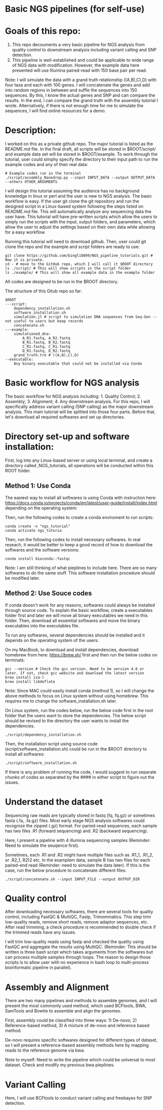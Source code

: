 # Basic NGS pipelines (for self-use) 

# Goals of this repo: 
1) This repo decouments a very basic pipeline for NGS analysis from quality control to downstream analysis including variant calling and SNP detection. 
2) This pipeline is well-established and could be applicable to wide range of NGS data with modification. However, the example data here presented will use Illumina paired-read with 150 base pair per read. 

Note: I will simulate the data with a grand truth relationship ((A,B),C),D) with four taxa and each with 100 genes. I will concatenate the genes and add into random regions in between and suffle the sequences into 150 sequences. By this, I know the actual genes and SNP and can compare the results. In the end, I can compare the grand truth with the assembly tutorial I wrote. Alternatively, if there is not enough time for me to simulate the sequences, I will find online resources for a demo.  

# Description: 
I worked on this as a private github repo. The major tutorial is listed as the README.md file. In the final draft, all scripts will be stored in $ROOT/script/ and example data set will be stored in $ROOT/example. To work through the tutorial, user could simphy specify the directory to their input path to run the example codes and any of their real data: 

```
# Example codes run in the terminal 
./script/assembly_Nanodrop.py --input INPUT_DATA --output OUTPUT_DATA --others OTHER_ARGUMENTS
```
I will design this tutorial assuming the audience has no background knowledge in linux or perl and the user is new to NGS analysis. The basic workflow is easy. If the user git clone the git repository and run the designed script in a Linux-based system following the steps listed on README.md file. This will automatically analyze any sequencing data the user have. This tutorial will have pre-written scripts which allow the users to simply run the scripts with the input, output folders, and parameters, which allow the user to adjust the settings based on their own data while allowing for a easy workflow. 

Running this tutorial will need to download github. Then, user could git clone the repo and the example and script folders are ready to use: 
```
git clone https://github.com/bingli8899/NGS_pipeline_tutorials.git # Now it is private. 
cd - # move to the GitHub repo, which I will call it $ROOT directory 
ls ./script/ # This will show scripts in the script folder
ls ./example/ # This will show all example data in the example folder
```
All codes are designed to be run in the $ROOT directory. 

The structure of this Gitub repo so far: 

```
$ROOT 
---script: 
    dependency_installation.sh
    software_installation.sh
    simulation.jl # script to simulation DNA sequences from Seq-Gen -- not useful to users but keep records
    concatenate.sh
---example:
    simulationed_dna:
        A_R1.fastq, A_R2.fastq
        B_R1.fastq, B_R2.fastq
        C_R1.fastq, C_R1.fastq
        D_R1.fastq, D_R2.fastq
    grand_truth.tre # ((A,B),C),D) 
--executable: 
    Any binary executable that could not be installed via Conda

```

# Basic workflow for NGS analysis
The basic workflow for NGS analysis including: 1. Quality Control; 2. Assembly; 3. Alignment; 4. Any downstream analysis. For this repo, I will specifically address variant calling (SNP calling) as the major downstream analysis. This main tutorial will be splitted into those four parts. Before that, let's download all required softwares and set up directories. 

# Directory set-up and software installation: 
First, log into any Linux-based server or using local terminal, and create a directory called ,NGS_tutorials, all operations will be conducted within this ROOT folder. 

## Method 1: Use Conda 
The easiest way to install all softwares is using Conda with instruction here: https://docs.conda.io/projects/conda/en/latest/user-guide/install/index.html depending on the operating system: 

Then, run the following codes to create a conda enviroment to run scripts: 

```
conda create -n "ngs_tutorial"
conda activate ngs_tutoria
```

Then, run the following codes to install necessary softwares. In real reseach, it would be better to keep a good record of how to download the softwares and the software versions:  
```
conda install bioconda::fastqc
```
Note: I am still thinking of what pieplines to include here. There are so many softwares to do the same stuff. This software installation procedure should be modified later. 

## Method 2: Use Souce codes 

If conda doesn't work for any reasons, softwares could always be installed through source code. To explain the basic workflow, create a executables folder first and later we will move all binary executables we need in this folder. Then, download all essemtial softwares and move the binary executables into the executables file. 

To run any softwares, several dependencies should be installed and it depends on the operating system of the users:

On my MacBook, to download and install dependencies, download homebrew from here: https://brew.sh/ first and then run the below codes on terminals: 

```
gcc --version # Check the gcc version. Need to be version 4.8 or later. If not, check gcc website and download the latest version  
brew install isa-l
brew install libdeflate
``` 
Note: Since MAC could easily install conda (method 1), so I will change the above methods to focus on Linux system without using homebrew. This requires me to change the software_installation.sh later.  

On Linux system, run the codes below, run the below code first in the root folder that the users want to store the dependencies. The below script should be revised to the directory the user wants to install the dependencies. 

```
./script/dependency_installation.sh
```

Then, the installation script using source code (script/software_installation.sh) could be run in the $ROOT directory to install all softwares: 

```
./script/software_installation.sh
``` 
If there is any problem of running the code, I would suggest to run separate chunks of codes as separated by the #### in either script to figure out the issues. 

# Understand the dataset
Sequencing raw reads are typically stored in fastq (fq, fq.gz) or sometimes fasta (.fa, .fa.gz) files. Most early stage NGS analysis softwares could recognize the zipped (.gz) format. For paried-read sequences, each sample has two files .R1 (forward sequencing) and .R2 (backward sequencing). 

Here, I present a pipeline with 4 illumina sequencing samples (Reminder: Need to simulate the seuqence first).  

Sometimes, each .R1 and .R2 might have multiple files such as .R1_1, .R1_2, or .R2_1, R2)2 etc. In the examplem data, sample B has two files for each paired-end read (Reminder: need to simulate the data later). If this is the case, run the below procedure to concatenate different files: 

```
./script/concatenate.sh --input INPUT_FILE --output OUTPUT_DIR
```

# Quality control 
After downloading necessary softwares, there are several tools for quality control, including FastQC & MultiQC, Fastp, Trimommatics. This step trim low-quality reads, remove short reads, remove adaptor sequences, etc. After read trimming, a check procedure is recommended to double check if the trimmed reads have any issues. 

I will trim low-quality reads using fastp and checked the quality using FastQC and aggregate the results using MultiQC. (Reminder: This should be written is three bash script which takes arguments from the softwares but can process multiple samples through loops. The reason to design those scripts is to allow user with no experience in bash loop to multi-process bioinformatic pipeline in parallel).

# Assembly and Alignment 
There are two many pipelines and methods to assemble genomes, and I will present the most commonly used method, which used BCFtools, BWA, SamTools and Bowtie to assemble and align the genomes. 

First, assembly could be classified into three ways: 1) De-novo; 2) Reference-based method, 3) A mixture of de-novo and reference based method. 

De-novo requires specific softwares designed for different types of dataset, so I will present a reference-based assembly methods here by mapping reads to the reference genome via bwa. 

Note to myself: Need to write the pipeline which could be universal to most dataset. Check and modify my previous bwa pieplines. 

# Variant Calling
Here, I will use BCFtools to conduct variant calling and freebayes for SNP detection. 




